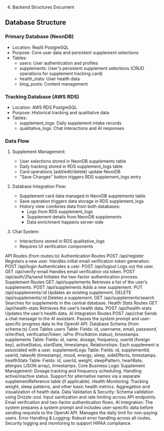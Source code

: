 4. Backend Structures Document

## Database Structure

### Primary Database (NeonDB)
- Location: Replit PostgreSQL
- Purpose: Core user data and persistent supplement selections
- Tables:
  - users: User authentication and profiles
  - supplements: User's persistent supplement selections (CRUD operations for supplement tracking card)
  - health_stats: User health data
  - blog_posts: Content management

### Tracking Database (AWS RDS)
- Location: AWS RDS PostgreSQL
- Purpose: Historical tracking and qualitative data
- Tables:
  - supplement_logs: Daily supplement intake records
  - qualitative_logs: Chat interactions and AI responses

### Data Flow
1. Supplement Management:
   - User selections stored in NeonDB supplements table
   - Daily tracking stored in RDS supplement_logs table
   - Card operations (add/edit/delete) update NeonDB
   - "Save Changes" button triggers RDS supplement_logs entry

2. Database Integration Flow:
   - Supplement card data managed in NeonDB supplements table
   - Save operation triggers data storage in RDS supplement_logs
   - History view combines data from both databases:
     - Logs from RDS supplement_logs
     - Supplement details from NeonDB supplements
     - Data enrichment happens server-side

3. Chat System:
   - Interactions stored in RDS qualitative_logs
   - Requires UI verification components

API Routes (from routes.ts)
Authentication Routes
POST /api/register
Registers a new user.
Handles initial email verification token generation.
POST /api/login
Authenticates a user.
POST /api/logout
Logs out the user.
GET /api/verify-email
Handles email verification via token.
POST /api/auth/2fa/send
Initiates the two-factor authentication process.
Supplement Routes
GET /api/supplements
Retrieves a list of the user’s supplements.
POST /api/supplements
Adds a new supplement.
PUT /api/supplements/:id
Updates an existing supplement.
DELETE /api/supplements/:id
Deletes a supplement.
GET /api/supplements/search
Searches for supplements in the central database.
Health Stats Routes
GET /api/health-stats
Retrieves the user’s health data.
POST /api/health-stats
Updates the user’s health data.
AI Integration Routes
POST /api/chat
Sends a chat message to the AI assistant.
Passes the system prompt and user-specific progress data to the OpenAI API.
Database Schema (from schema.ts)
Core Tables
users Table:
Fields: id, username, email, password, isVerified, verificationToken, isPro (Pro/Admin status), timestamps.
supplements Table:
Fields: id, name, dosage, frequency, userId (foreign key), activeStatus, startDate, timestamps.
Relationships: Each supplement is associated with a user.
supplementLogs Table:
Fields: id, supplementId, userId, takenAt (timestamp), mood, energy, sleep, sideEffects, timestamps.
healthStats Table:
Fields: id, userId, weight, sleepPattern, heartRate, allergies (JSON array), timestamps.
Core Business Logic
Supplement Management:
Dosage tracking and frequency scheduling.
Handling active/inactive status.
Support for alternative names via a separate supplementReference table (if applicable).
Health Monitoring:
Tracking weight, sleep patterns, and other basic health metrics.
Aggregation and visualization of health data.
Data Validation & Security:
Schema validation using Drizzle-zod.
Input sanitization and rate limiting across API endpoints.
Email verification and two-factor authentication flows.
AI Integration:
The system prepares a system prompt and includes user-specific data before sending requests to the OpenAI API.
Manages the daily limit for non-paying users.
Error Handling & Logging:
Robust error handling across all routes.
Security logging and monitoring to support HIPAA compliance.